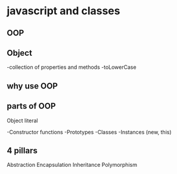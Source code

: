 # javascript and classes

## OOP

## Object
-collection of properties and methods
-toLowerCase

## why use OOP

## parts of OOP
Object literal

-Constructor functions
-Prototypes
-Classes
-Instances (new, this)


## 4 pillars
Abstraction
Encapsulation
Inheritance
Polymorphism